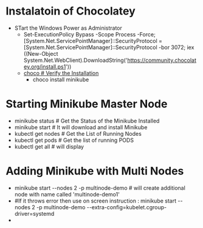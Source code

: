 # Instalatoin of Chocolatey
- STart the Windows Power as  Administrator
  - Set-ExecutionPolicy Bypass -Scope Process -Force; [System.Net.ServicePointManager]::SecurityProtocol = [System.Net.ServicePointManager]::SecurityProtocol -bor 3072; iex ((New-Object System.Net.WebClient).DownloadString('https://community.chocolatey.org/install.ps1'))
  - [choco # Verify the Installation](https://user-images.githubusercontent.com/111234771/202818467-22a26a41-ab84-4e91-8b5b-441c172b4479.png)
    - choco install minikube

# Starting Minikube Master Node
- minikube status # Get the Status of the Minikube Installed
- minikube start # It will download and install Minikube
- kubectl get nodes # Get the List of Running Nodes
- kubectl get pods # Get the list of running PODS
- kubectl get all # will display 

# Adding Minikube with Multi Nodes
- minikube start --nodes 2 -p multinode-demo # will create additional node with name called 'multinode-demo1'
- \#If it throws error then use on screen instruction : minikube start --nodes 2 -p multinode-demo --extra-config=kubelet.cgroup-driver=systemd 
- 
